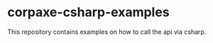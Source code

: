 corpaxe-csharp-examples
=======================

This repository contains examples on how to call the api via csharp.
